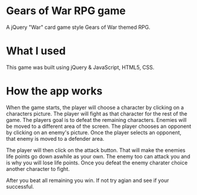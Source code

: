 # Gears of War RPG game

A jQuery "War" card game style Gears of War themed RPG.

# What I used

This game was built using jQuery & JavaScript, HTML5, CSS.

# How the app works 

When the game starts, the player will choose a character by clicking on a characters picture. The player will fight as that character for the rest of the game. The players goal is to defeat the remaining characters. Enemies will be moved to a different area of the screen. The player chooses an opponent by clicking on an enemy's picture. Once the player selects an opponent, that enemy is moved to a defender area. 

The player will then click on the attack button. That will make the enemies life points go down aswhile as your own. The enemy too can attack you and is why you will lose life points. Once you defeat the enemy charater choice another character to fight. 

After you beat all remaining you win. If not try agian and see if your successful. 